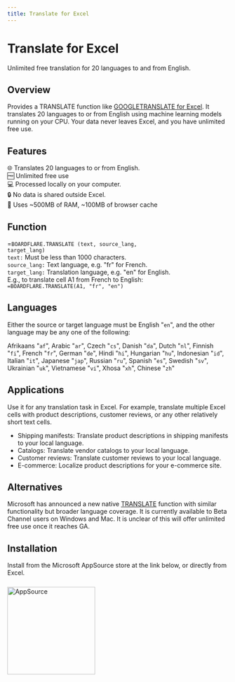 ```yaml
---
title: Translate for Excel
---
```


# Translate for Excel

Unlimited free translation for 20 languages to and from English.

## Overview

Provides a TRANSLATE function like <a href="http://www.boardflare.com/blog/2024/googletranslate-excel">GOOGLETRANSLATE for Excel</a>.  It translates 20 languages to or from English using machine learning models running on your CPU.  Your data never leaves Excel, and you have unlimited free use.

## Features

🌐 Translates 20 languages to or from English.<br>
🆓 Unlimited free use<br>
💻 Processed locally on your computer.<br>
🔒 No data is shared outside Excel.<br>
💽 Uses ~500MB of RAM, ~100MB of browser cache

## Function

=<code>BOARDFLARE.TRANSLATE (text, source_lang, target_lang)</code><br>
<code>text:</code> Must be less than 1000 characters.<br>
<code>source_lang:</code> Text language, e.g. "fr" for French.<br>
<code>target_lang:</code> Translation language, e.g. "en" for English.<br>
E.g., to translate cell A1 from French to English:<br>
<code>=BOARDFLARE.TRANSLATE(A1, "fr", "en")</code><br>

## Languages

Either the source or target language must be English "<code>en</code>", and the other language may be any one of the following: 

Afrikaans "<code>af</code>", Arabic "<code>ar</code>", Czech "<code>cs</code>", Danish "<code>da</code>", Dutch "<code>nl</code>", Finnish "<code>fi</code>", French "<code>fr</code>", German "<code>de</code>", Hindi "<code>hi</code>", Hungarian "<code>hu</code>", Indonesian "<code>id</code>", Italian "<code>it</code>", Japanese "<code>jap</code>", Russian "<code>ru</code>", Spanish "<code>es</code>", Swedish "<code>sv</code>", Ukrainian "<code>uk</code>", Vietnamese "<code>vi</code>", Xhosa "<code>xh</code>", Chinese "<code>zh</code>"

## Applications

Use it for any translation task in Excel. For example, translate multiple Excel cells with product descriptions, customer reviews, or any other relatively short text cells.

- Shipping manifests:  Translate product descriptions in shipping manifests to your local language. 
- Catalogs:  Translate vendor catalogs to your local language.
- Customer reviews:  Translate customer reviews to your local language.
- E-commerce:  Localize product descriptions for your e-commerce site.

## Alternatives

Microsoft has announced a new native [TRANSLATE](https://techcommunity.microsoft.com/t5/microsoft-365-insider-blog/new-translation-functions-in-excel-translate-and-detectlanguage/ba-p/4231456) function with similar functionality but broader language coverage.  It is currently available to Beta Channel users on Windows and Mac.  It is unclear of this will offer unlimited free use once it reaches GA.

## Installation

Install from the Microsoft AppSource store at the link below, or directly from Excel.

<a href="https://appsource.microsoft.com/en-us/product/office/WA200007046?tab=Overview">
    <img 
        src="/images/MS_AppSource.png" 
        alt="AppSource"
        style="padding-top: 10px; width: 200px;"
    />
</a>